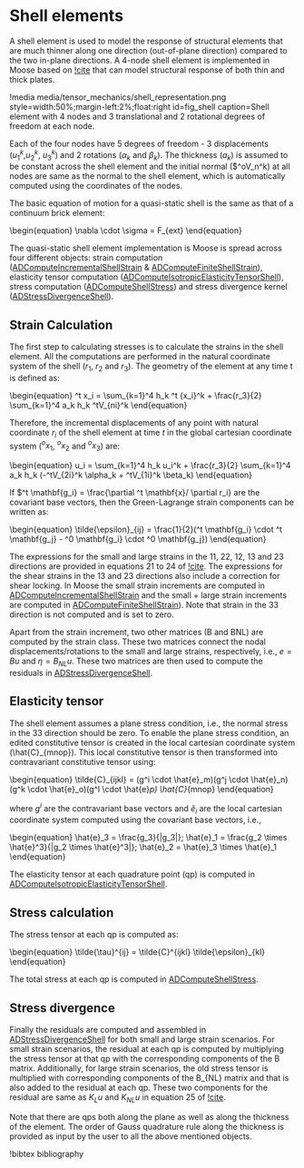 # Shell elements

A shell element is used to model the response of structural elements that are much thinner along one direction (out-of-plane direction) compared to the two in-plane directions. A 4-node shell element is implemented in Moose based on [!cite](dvorkin1984continuum) that can model structural response of both thin and thick plates.

!media media/tensor_mechanics/shell_representation.png
      style=width:50%;margin-left:2%;float:right
      id=fig_shell
      caption=Shell element with 4 nodes and 3 translational and 2 rotational degrees of freedom at each node.

Each of the four nodes have 5 degrees of freedom - 3 displacements ($u_1^k$,$u_2^k$, $u_3^k$) and 2 rotations ($\alpha_k$ and $\beta_k$). The thickness ($a_k$) is assumed to be constant across the shell element and the initial normal ($^oV_n^k) at all nodes are same as the normal to the shell element, which is automatically computed using the coordinates of the nodes.

The basic equation of motion for a quasi-static shell is the same as that of a continuum brick element:

\begin{equation}
\nabla \cdot \sigma = F_{ext}
\end{equation}

The quasi-static shell element implementation is Moose is spread across four different objects: strain computation ([ADComputeIncrementalShellStrain](/ADComputeIncrementalShellStrain.md) & [ADComputeFiniteShellStrain](/ADComputeFiniteShellStrain.md)), elasticity tensor computation ([ADComputeIsotropicElasticityTensorShell](/ADComputeIsotropicElasticityTensorShell.md)), stress computation ([ADComputeShellStress](/ADComputeShellStress.md)) and stress divergence kernel ([ADStressDivergenceShell](/ADStressDivergenceShell.md)).


## Strain Calculation

The first step to calculating stresses is to calculate the strains in the shell element. All the computations are performed in the natural coordinate system of the shell ($r_1$, $r_2$ and $r_3$). The geometry of the element at any time t is defined as:

\begin{equation}
^t x_i =  \sum_{k=1}^4 h_k ^t {x_i}^k + \frac{r_3}{2} \sum_{k=1}^4 a_k h_k ^tV_{ni}^k
\end{equation}

Therefore, the incremental displacements of any point with natural coordinate $r_i$ of the shell element at time $t$ in the global cartesian coordinate system ($^ox_1$, $^ox_2$ and $^ox_3$) are:

\begin{equation}
u_i = \sum_{k=1}^4 h_k u_i^k + \frac{r_3}{2} \sum_{k=1}^4 a_k h_k (-^tV_{2i}^k \alpha_k + ^tV_{1i}^k \beta_k)
\end{equation}

If $^t \mathbf{g_i} = \frac{\partial ^t \mathbf{x}/ \partial r_i} are the covariant base vectors, then the Green-Lagrange strain components can be written as:

\begin{equation}
\tilde{\epsilon}_{ij} = \frac{1}{2}(^t \mathbf{g_i} \cdot ^t \mathbf{g_j} - ^0 \mathbf{g_i} \cdot ^0 \mathbf{g_j})
\end{equation}

The expressions for the small and large strains in the 11, 22, 12, 13 and 23 directions are provided in equations 21 to 24 of [!cite](dvorkin1984continuum). The expressions for the shear strains in the 13 and 23 directions also include a correction for shear locking. In Moose the small strain increments are computed in
[ADComputeIncrementalShellStrain](/ADComputeIncrementalShellStrain.md) and the small + large strain increments are computed in [ADComputeFiniteShellStrain](/ADComputeFiniteShellStrain.md)). Note that strain in the 33 direction is not computed and is set to zero.

Apart from the strain increment, two other matrices (B and BNL) are computed by the strain class. These two matrices connect the nodal displacements/rotations to the small and large strains, respectively, i.e., $e=B u$ and $\eta = B_{NL} u$. These two matrices are then used to compute the residuals in [ADStressDivergenceShell](/ADStressDivergenceShell.md).  

## Elasticity tensor

The shell element assumes a plane stress condition, i.e., the normal stress in the 33 direction should be zero. To enable the plane stress condition, an edited constitutive tensor is created in the local cartesian coordinate system (\hat{C}_{mnop}). This local constitutive tensor is then transformed into contravariant constitutive tensor using:

\begin{equation}
\tilde{C}_{ijkl} = (g^i \cdot \hat{e}_m)(g^j \cdot \hat{e}_n)(g^k \cdot \hat{e}_o)(g^l \cdot \hat{e}_p) \hat{C}_{mnop}
\end{equation}

where $g^i$ are the contravariant base vectors and $\hat{e}_i$ are the local cartesian coordinate system computed using the covariant base vectors, i.e.,

\begin{equation}
\hat{e}_3 = \frac{g_3}{|g_3|}; \hat{e}_1 = \frac{g_2 \times \hat{e}^3}{|g_2 \times \hat{e}^3|}; \hat{e}_2 = \hat{e}_3 \times \hat{e}_1
\end{equation}

The elasticity tensor at each quadrature point (qp) is computed in [ADComputeIsotropicElasticityTensorShell](/ADComputeIsotropicElasticityTensorShell.md).

## Stress calculation

The stress tensor at each qp is computed as:

\begin{equation}
\tilde{\tau}^{ij} = \tilde{C}^{ijkl} \tilde{\epsilon}_{kl}
\end{equation}

The total stress at each qp is computed in [ADComputeShellStress](/ADComputeShellStress.md).

## Stress divergence

Finally the residuals are computed and assembled in [ADStressDivergenceShell](/ADStressDivergenceShell.md) for both small and large strain scenarios. For small strain scenarios, the residual at each qp is computed by multiplying the stress tensor at that qp with the corresponding components of the B matrix. Additionally, for large strain scenarios, the old stress tensor is multiplied with corresponding components of the B_{NL} matrix and that is also added to the residual at each qp. These two components for the residual are same as $K_{L} u$ and $K_{NL} u$ in equation 25 of [!cite](dvorkin1984continuum).

Note that there are qps both along the plane as well as along the thickness of the element. The order of Gauss quadrature rule along the thickness is provided as input by the user to all the above mentioned objects.  

!bibtex bibliography
